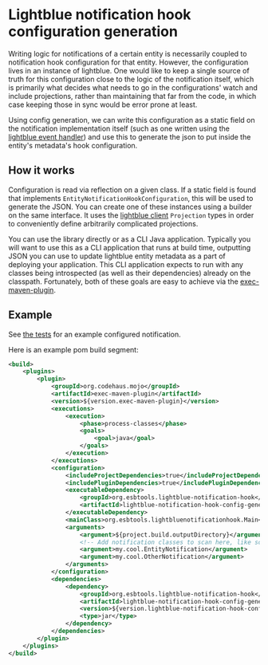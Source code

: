 # Lightblue notification hook configuration generation

Writing logic for notifications of a certain entity is necessarily coupled to 
notification hook configuration for that entity. However, the configuration 
lives in an instance of lightblue. One would like to keep a single source of 
truth for this configuration close to the logic of the notification itself, 
which is primarily what decides what needs to go in the configurations' watch
and include projections, rather than maintaining that far from the code, in 
which case keeping those in sync would be error prone at least.

Using config generation, we can write this configuration as a static field on
the notification implementation itself (such as one written using the 
[lightblue event handler](https://github.com/esbtools/event-handler#lightblue))
and use this to generate the json to put inside the entity's metadata's hook 
configuration.

## How it works

Configuration is read via reflection on a given class. If a static field is
found that implements `EntityNotificationHookConfiguration`, this will be 
used to generate the JSON. You can create one of these instances using a 
builder on the same interface. It uses the [lightblue 
client](https://github.com/lightblue-platform/lightblue-client) `Projection`
types in order to conveniently define arbitrarily complicated projections.

You can use the library directly or as a CLI Java application. Typically you
will want to use this as a CLI application that runs at build time, outputting
JSON you can use to update lightblue entity metadata as a part of deploying 
your application. This CLI application expects to run with any classes being
introspected (as well as their dependencies) already on the classpath.
Fortunately, both of these goals are easy to achieve via the 
[exec-maven-plugin](http://www.mojohaus.org/exec-maven-plugin/).

## Example

See [the tests][1] for an example configured notification.

Here is an example pom build segment:

```xml
<build>
    <plugins>
        <plugin>
            <groupId>org.codehaus.mojo</groupId>
            <artifactId>exec-maven-plugin</artifactId>
            <version>${version.exec-maven-plugin}</version>
            <executions>
                <execution>
                    <phase>process-classes</phase>
                    <goals>
                        <goal>java</goal>
                    </goals>
                </execution>
            </executions>
            <configuration>
                <includeProjectDependencies>true</includeProjectDependencies>
                <includePluginDependencies>true</includePluginDependencies>
                <executableDependency>
                    <groupId>org.esbtools.lightblue-notification-hook</groupId>
                    <artifactId>lightblue-notification-hook-config-generation-bin</artifactId>
                </executableDependency>
                <mainClass>org.esbtools.lightbluenotificationhook.Main</mainClass>
                <arguments>
                    <argument>${project.build.outputDirectory}</argument>
                    <!-- Add notification classes to scan here, like so: -->
                    <argument>my.cool.EntityNotification</argument>
                    <argument>my.cool.OtherNotification</argument>
                </arguments>
            </configuration>
            <dependencies>
                <dependency>
                    <groupId>org.esbtools.lightblue-notification-hook</groupId>
                    <artifactId>lightblue-notification-hook-config-generation-bin</artifactId>
                    <version>${version.lightblue-notification-hook-config-generation-bin}</version>
                    <type>jar</type>
                </dependency>
            </dependencies>
        </plugin>
    </plugins>
</build>
```

[1]: https://github.com/esbtools/lightblue-notification-hook/tree/master/config-generation/bin/src/test/java/org/esbtools/lightbluenotificationhook




